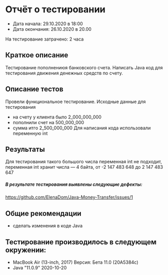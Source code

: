 # Отчёт о тестировании <Money Transfer>

* Дата начала: 29.10.2020 в 18:00 
* Дата окончания: 26.10.2020 в 20.00


На тестирование затрачено: 2 часа

## Краткое описание

Тестирование пополнениюя банковского счета. Написать Java код для тестирования движения денежных средств по счету.

## Описание тестов

Провели функциональное тестирование.
Исходные данные для тестирования 
* на счету у клиента было 2_000_000_000
* пополнили счет на 500_000_000
* сумма итго 2_500_000_000
Для написания кода использовали переменную int

## Результаты

 Для тестирования такого большого числа переменная int не подходит,
 переменная int  хранит числа — 4 байта, от -2 147 483 648 до 2 147 483 647 
 ##### В результате тестирования выявлены следующие дефекты: 
https://github.com/ElenaDom/Java-Money-Transfer/issues/1

## Общие рекомендации

* сделать изменения в коде Java 

## Тестирование производилось в следующем окружении:
* MacBook Air (13-inch, 2017) Версия: Бета 11.0 (20A5384c)
* Java "11.0.9" 2020-10-20
